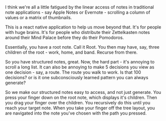 I think we're all a little fatigued by the linear access of notes in traditional note applications - say Apple Notes or Evernote - scrolling a column of values or a matrix of thumbnails.

This is a react native application to help us move beyond that. It's for people with huge brains. It's for people who distribute their Zettelkasten notes around their Mind Palace before they do their Pomodoros.

Essentially, you have a root note. Call it Root. You then may have, say, three children of the root - work, home, and band. Recurse from there.

So you have structured notes, great. Now, the hard part - it's annoying to scroll a long list. It can also be annoying to make 5 decisions you view as one decision -
say, a route. The route you walk to work. Is that 100 decisions? or is it one subconsciously learned pattern you can always generate?

So we make our structured notes easy to access, and not just generate. You press your finger down on the root note, which displays it's children. Then you drag your finger
over the children. You recursively do this until you reach your target note. When you take your finger off the tree layout, you are navigated into the note you've chosen with the path you pressed.

